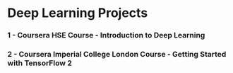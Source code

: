 # Deep Learning Projects

### 1 - Coursera HSE Course - Introduction to Deep Learning

### 2 - Coursera Imperial College London Course - Getting Started with TensorFlow 2

